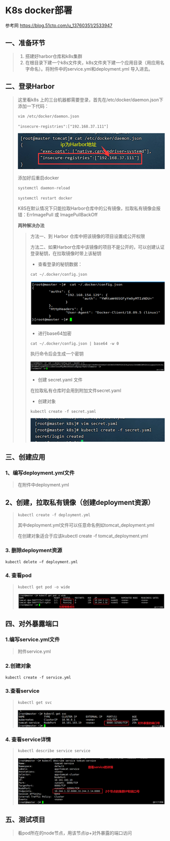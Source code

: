 # K8s docker部署

参考网 https://blog.51cto.com/u_13760351/2533947

## 一、准备环节

> 1. 搭建好harbor仓库和k8s集群
> 2. 在根目录下建一个k8s文件夹，k8s文件夹下建一个应用目录（用应用名字命名）。将附件中的service.yml和deployment.yml 导入进去。

## 二、登录Harbor

> 这里看k8s 上的三台机器都需要登录，首先在/etc/docker/daemon.json下添加一下代码：
>
> ```
> vim /etc/docker/daemon.json
> 
> "insecure-registries":["192.168.37.111"]
> ```
>
> ![image-20220906205649536](images/image-20220906205649536.png)
>
> 添加好后重启docker
>
> ```
> systemctl daemon-reload
> 
> systemctl restart docker
> ```
>
> K8S在默认情况下只能拉取Harbor仓库中的公有镜像，拉取私有镜像会报错：ErrImagePull 或 ImagePullBackOff
>
> **两种解决办法**
>
> > 方法一、到 Harbor 仓库中把该镜像的项目设置成公开权限
> >
> > 方法二、如果Harbor仓库中该镜像的项目不是公开的，可以创建认证登录秘钥，在拉取镜像时带上该秘钥
> >
> > - 查看登录的秘钥数据：
> >
> > ```
> > cat ~/.docker/config.json
> > ```
> >
> > ![image-20220906210152316](images/image-20220906210152316.png)
> >
> > - 进行base64加密
> >
> > ```
> > cat ~/.docker/config.json | base64 -w 0
> > ```
> >
> > 执行命令后会生成一个密钥
> >
> > ![image-20220906210206114](images/image-20220906210206114.png)
> >
> > - 创建 secret.yaml 文件
> >
> > 在拉取私有仓库时会用到附加文件secret.yaml
> >
> > - 创建对象
> >
> > ```
> > kubectl create -f secret.yaml
> > ```
> >
> > ![image-20220906210217334](images/image-20220906210217334.png)

## 三、创建应用

### 1、编写deployment.yml文件

> 在附件中deployment.yml

## 2、创建，拉取私有镜像（创建deployment资源）

> ```
> kubectl create -f deployment.yml
> ```
>
> 其中deployment.yml文件可以任意命名例如tomcat_deployment.yml
>
> 在创建对象适合于应该kubectl create -f tomcat_deployment.yml

### 3. 删除deployment资源

```
kubectl delete –f deployment.yml
```

### 4. 查看pod

> ```
> kubectl get pod -o wide
> ```
>
> ![image-20220906210615209](images/image-20220906210615209.png)

## 四、对外暴露端口

### 1.编写service.yml文件

> 附件service.yml

### 2.创建对象

```
kubectl create -f service.yml
```

### 3.查看service

> ```
> kubectl get svc
> ```
>
> ![image-20220906210644725](images/image-20220906210644725.png)

### 4.  查看service详情

> ```
> kubectl describe service service
> ```
>
> ![image-20220906210658872](images/image-20220906210658872.png)

## 五、测试项目

> 看pod所在的node节点，用该节点ip+对外暴露的端口访问